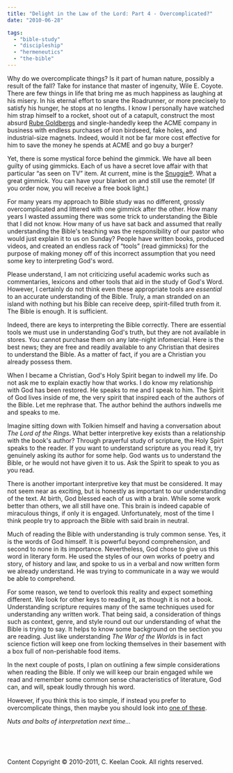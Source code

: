 ```yaml
---
title: "Delight in the Law of the Lord: Part 4 - Overcomplicated?"
date: "2010-06-28"

tags: 
  - "bible-study"
  - "discipleship"
  - "hermeneutics"
  - "the-bible"
---
```


Why do we overcomplicate things? Is it part of human nature, possibly a result of the fall? Take for instance that master of ingenuity, Wile E. Coyote. There are few things in life that bring me as much happiness as laughing at his misery. In his eternal effort to snare the Roadrunner, or more precisely to satisfy his hunger, he stops at no lengths. I know I personally have watched him strap himself to a rocket, shoot out of a catapult, construct the most absurd [Rube Goldbergs](http://en.wikipedia.org/wiki/Rube_Goldberg_machine) and single-handedly keep the ACME company in business with endless purchases of iron birdseed, fake holes, and industrial-size magnets. Indeed, would it not be far more cost effective for him to save the money he spends at ACME and go buy a burger?

Yet, there is some mystical force behind the gimmick. We have all been guilty of using gimmicks. Each of us have a secret love affair with that particular “as seen on TV” item. At current, mine is the [Snuggie®](https://www.getsnuggie.com/). What a great gimmick. You can have your blanket on and still use the remote! (If you order now, you will receive a free book light.)

For many years my approach to Bible study was no different, grossly overcomplicated and littered with one gimmick after the other. How many years I wasted assuming there was some trick to understanding the Bible that I did not know. How many of us have sat back and assumed that really understanding the Bible's teaching was the responsibility of our pastor who would just explain it to us on Sunday? People have written books, produced videos, and created an endless rack of “tools” (read gimmicks) for the purpose of making money off of this incorrect assumption that you need some key to interpreting God's word.

Please understand, I am not criticizing useful academic works such as commentaries, lexicons and other tools that aid in the study of God's Word. However, I certainly do not think even these appropriate tools are _essential_ to an accurate understanding of the Bible. Truly, a man stranded on an island with nothing but his Bible can receive deep, spirit-filled truth from it. The Bible is enough. It is sufficient.

Indeed, there are keys to interpreting the Bible correctly. There are essential tools we must use in understanding God's truth, but they are not available in stores. You cannot purchase them on any late-night infomercial. Here is the best news; they are free and readily available to any Christian that desires to understand the Bible. As a matter of fact, if you are a Christian you already possess them.

When I became a Christian, God's Holy Spirit began to indwell my life. Do not ask me to explain exactly how that works. I do know my relationship with God has been restored. He speaks to me and I speak to him. The Spirit of God lives inside of me, the very spirit that inspired each of the authors of the Bible. Let me rephrase that. The author behind the authors indwells me and speaks to me.

Imagine sitting down with Tolkien himself and having a conversation about _The Lord of the Rings_. What better interpretive key exists than a relationship with the book's author? Through prayerful study of scripture, the Holy Spirt speaks to the reader. If you want to understand scripture as you read it, try genuinely asking its author for some help. God wants us to understand the Bible, or he would not have given it to us. Ask the Spirit to speak to you as you read.

There is another important interpretive key that must be considered. It may not seem near as exciting, but is honestly as important to our understanding of the text. At birth, God blessed each of us with a brain. While some work better than others, we all still have one. This brain is indeed capable of miraculous things, if only it is engaged. Unfortunately, most of the time I think people try to approach the Bible with said brain in neutral.

Much of reading the Bible with understanding is truly common sense. Yes, it is the words of God himself. It is powerful beyond comprehension, and second to none in its importance. Nevertheless, God chose to give us this word in literary form. He used the styles of our own works of poetry and story, of history and law, and spoke to us in a verbal and now written form we already understand. He was trying to communicate in a way we would be able to comprehend.

For some reason, we tend to overlook this reality and expect something different. We look for other keys to reading it, as though it is not a book. Understanding scripture requires many of the same techniques used for understanding any written work. That being said, a consideration of things such as context, genre, and style round out our understanding of what the Bible is trying to say. It helps to know some background on the section you are reading. Just like understanding _The War of the Worlds_ is in fact science fiction will keep one from locking themselves in their basement with a box full of non-perishable food items.

In the next couple of posts, I plan on outlining a few simple considerations when reading the Bible. If only we will keep our brain engaged while we read and remember some common sense characteristics of literature, God can, and will, speak loudly through his word.

However, if you think this is too simple, if instead you prefer to overcomplicate things, then maybe you should look into [one of these](http://www.amazon.com/ACME-Catalog-Quality-Our-Dream/dp/081185115X).

_Nuts and bolts of interpretation next time..._

 

 

Content Copyright © 2010-2011, C. Keelan Cook. All rights reserved.
